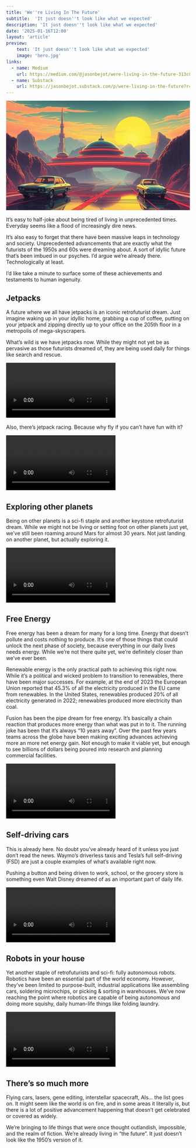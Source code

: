 ```yaml
---
title: 'We''re Living In The Future'
subtitle:  'It just doesn''t look like what we expected'
description: 'It just doesn''t look like what we expected'
date: '2025-01-16T12:00'
layout: 'article'
preview:
    text: 'It just doesn''t look like what we expected'
    image: 'hero.jpg'
links:
  - name: Medium
    url: https://medium.com/@jasonbejot/were-living-in-the-future-313c89b9857c
  - name: Substack
    url: https://jasonbejot.substack.com/p/were-living-in-the-future?r=3eits
---
```


![](./hero.jpg)

It’s easy to half-joke about being tired of living in unprecedented times. Everyday seems like a flood of increasingly dire news.

It’s also easy to forget that there have been massive leaps in technology and society. Unprecedented advancements that are exactly what the futurists of the 1950s and 60s were dreaming about. A sort of idyllic future that’s been imbued in our psyches. I’d argue we’re already there. Technologically at least.

I’d like take a minute to surface some of these achievements and testaments to human ingenuity.

## Jetpacks

A future where we all have jetpacks is an iconic retrofuturist dream. Just imagine waking up in your idyllic home, grabbing a cup of coffee, putting on your jetpack and zipping directly up to your office on the 205th floor in a metropolis of mega-skyscrapers.

What’s wild is we have jetpacks now. While they might not yet be as pervasive as those futurists dreamed of, they are being used daily for things like search and rescue.

<Video src="https://www.youtube.com/embed/gtvCnZqZnxc"></Video>

Also, there’s jetpack racing. Because why fly if you can’t have fun with it?

<Video src="https://www.youtube.com/embed/Jn5W19sdyf4"></Video>

## Exploring other planets

Being on other planets is a sci-fi staple and another keystone retrofuturist dream. While we might not be living or setting foot on other planets just yet, we’ve still been roaming around Mars for almost 30 years. Not just landing on another planet, but actually exploring it.

<Video src="https://www.youtube.com/embed/coZ83RM1jbk"></Video>

## Free Energy

Free energy has been a dream for many for a long time. Energy that doesn’t pollute and costs nothing to produce. It’s one of those things that could unlock the next phase of society, because everything in our daily lives needs energy. While we’re not there quite yet, we’re definitely closer than we’ve ever been.

Renewable energy is the only practical path to achieving this right now. While it’s a political and wicked problem to transition to renewables, there have been major successes. For example, at the end of 2023 the European Union reported that 45.3% of all the electricity produced in the EU came from renewables. In the United States, renewables produced 20% of all electricity generated in 2022; renewables produced more electricity than coal.

Fusion has been the pipe dream for free energy. It’s basically a chain reaction that produces more energy than what was put in to it. The running joke has been that it’s always “10 years away”. Over the past few years teams across the globe have been making exciting advances achieving more an more net energy gain. Not enough to make it viable yet, but enough to see billions of dollars being poured into research and planning commercial facilities.

<Video src="https://www.youtube.com/embed/0fYiNVRmOA4"></Video>

## Self-driving cars

This is already here. No doubt you’ve already heard of it unless you just don’t read the news. Waymo’s driverless taxis and Tesla’s full self-driving (FSD) are just a couple examples of what’s available right now.

Pushing a button and being driven to work, school, or the grocery store is something even Walt Disney dreamed of as an important part of daily life.

<Video src="https://www.youtube.com/embed/0fYiNVRmOA4"></Video>

## Robots in your house

Yet another staple of retrofuturists and sci-fi: fully autonomous robots. Robotics have been an essential part of the world economy. However, they’ve been limited to purpose-built, industrial applications like assembling cars, soldering microchips, or picking & sorting in warehouses. We’ve now reaching the point where robotics are capable of being autonomous and doing more squishy, daily human-life things like folding laundry.

<Video src="https://www.youtube.com/embed/Jvaor-g1dBI"></Video>

## There’s so much more

Flying cars, lasers, gene editing, interstellar spacecraft, AIs… the list goes on. It might seem like the world is on fire, and in some areas it literally is, but there is a lot of positive advancement happening that doesn’t get celebrated or covered as widely.

We’re bringing to life things that were once thought outlandish, impossible, and the realm of fiction. We’re already living in “the future”. It just doesn’t look like the 1950’s version of it.